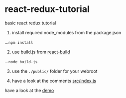 # react-redux-tutorial
basic react redux tutorial



1. install required node_modules from the package.json

...`npm install`

2. use build.js from [react-build](https://github.com/di3/react-build)

...`node build.js`

3. use the `./public/` folder for your webroot

4. have a look at the comments [src/index.js](https://github.com/di3/react-redux-tutorial/blob/master/src/index.jsx)

have a look at the [demo](https://di3.github.io/react-redux-tutorial/public)

